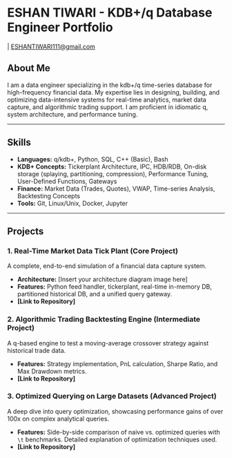 # ESHAN TIWARI - KDB+/q Database Engineer Portfolio

 | ESHANTIWARI111@gmail.com

## About Me
I am a data engineer specializing in the kdb+/q time-series database for high-frequency financial data. My expertise lies in designing, building, and optimizing data-intensive systems for real-time analytics, market data capture, and algorithmic trading support. I am proficient in idiomatic q, system architecture, and performance tuning.

---

## Skills
*   **Languages:** q/kdb+, Python, SQL, C++ (Basic), Bash
*   **KDB+ Concepts:** Tickerplant Architecture, IPC, HDB/RDB, On-disk storage (splaying, partitioning, compression), Performance Tuning, User-Defined Functions, Gateways
*   **Finance:** Market Data (Trades, Quotes), VWAP, Time-series Analysis, Backtesting Concepts
*   **Tools:** Git, Linux/Unix, Docker, Jupyter

---

## Projects

### 1. Real-Time Market Data Tick Plant (Core Project)
A complete, end-to-end simulation of a financial data capture system.
*   **Architecture:** [Insert your architecture diagram image here]
*   **Features:** Python feed handler, tickerplant, real-time in-memory DB, partitioned historical DB, and a unified query gateway.
*   **[Link to Repository]**

### 2. Algorithmic Trading Backtesting Engine (Intermediate Project)
A q-based engine to test a moving-average crossover strategy against historical trade data.
*   **Features:** Strategy implementation, PnL calculation, Sharpe Ratio, and Max Drawdown metrics.
*   **[Link to Repository]**

### 3. Optimized Querying on Large Datasets (Advanced Project)
A deep dive into query optimization, showcasing performance gains of over 100x on complex analytical queries.
*   **Features:** Side-by-side comparison of naive vs. optimized queries with `\t` benchmarks. Detailed explanation of optimization techniques used.
*   **[Link to Repository]**
